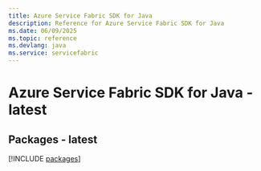 ```yaml
---
title: Azure Service Fabric SDK for Java
description: Reference for Azure Service Fabric SDK for Java
ms.date: 06/09/2025
ms.topic: reference
ms.devlang: java
ms.service: servicefabric
---
```

# Azure Service Fabric SDK for Java - latest
## Packages - latest
[!INCLUDE [packages](service-fabric-index.md)]